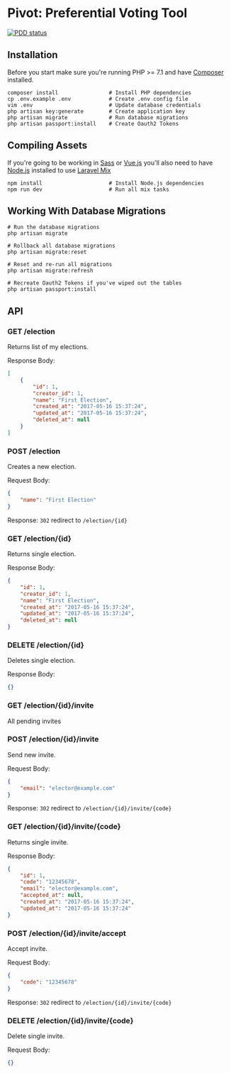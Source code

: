 # Pivot: Preferential Voting Tool

[![PDD status](http://www.0pdd.com/svg?name=pivot-libre/pivot)](http://www.0pdd.com/p?name=pivot-libre/pivot)

## Installation

Before you start make sure you're running PHP >= 7.1 and have
[Composer](https://getcomposer.org/download/) installed.

```shell
composer install                # Install PHP dependencies
cp .env.example .env            # Create .env config file
vim .env                        # Update database credentials
php artisan key:generate        # Create application key
php artisan migrate             # Run database migrations
php artisan passport:install    # Create Oauth2 Tokens
```

## Compiling Assets

If you're going to be working in [Sass](http://sass-lang.com/) or
[Vue.js](https://vuejs.org/) you'll also need to have
[Node.js](https://nodejs.org/en/) installed to use
[Laravel Mix](https://laravel.com/docs/5.4/mix)

```shell
npm install                     # Install Node.js dependencies
npm run dev                     # Run all mix tasks
```

## Working With Database Migrations

```shell
# Run the database migrations
php artisan migrate

# Rollback all database migrations
php artisan migrate:reset

# Reset and re-run all migrations
php artisan migrate:refresh

# Recreate Oauth2 Tokens if you've wiped out the tables
php artisan passport:install
```

## API

### GET /election

Returns list of my elections.

Response Body:

```json
[
    {
        "id": 1,
        "creator_id": 1,
        "name": "First Election",
        "created_at": "2017-05-16 15:37:24",
        "updated_at": "2017-05-16 15:37:24",
        "deleted_at": null
    }
]
```

### POST /election

Creates a new election.

Request Body:

```json
{
    "name": "First Election"
}
```

Response: `302` redirect to `/election/{id}`

### GET /election/{id}

Returns single election.

Response Body:

```json
{
    "id": 1,
    "creator_id": 1,
    "name": "First Election",
    "created_at": "2017-05-16 15:37:24",
    "updated_at": "2017-05-16 15:37:24",
    "deleted_at": null
}
```

### DELETE /election/{id}

Deletes single election.

Response Body:

```json
{}
```

### GET /election/{id}/invite

All pending invites

### POST /election/{id}/invite

Send new invite.

Request Body:

```json
{
    "email": "elector@example.com"
}
```

Response: `302` redirect to `/election/{id}/invite/{code}`

### GET /election/{id}/invite/{code}

Returns single invite.

Response Body:

```json
{
    "id": 1,
    "code": "12345678",
    "email": "elector@example.com",
    "accepted_at": null,
    "created_at": "2017-05-16 15:37:24",
    "updated_at": "2017-05-16 15:37:24"
}
```

### POST /election/{id}/invite/accept

Accept invite.

Request Body:

```json
{
    "code": "12345678"
}
```

Response: `302` redirect to `/election/{id}/invite/{code}`

### DELETE /election/{id}/invite/{code}

Delete single invite.

Request Body:

```json
{}
```
